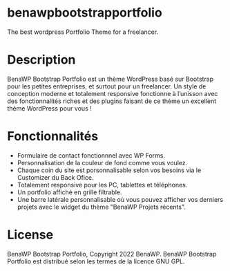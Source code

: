 # benawpbootstrapportfolio
The best wordpress Portfolio Theme for a freelancer.

# Description 

BenaWP Bootstrap Portfolio est un thème WordPress basé sur Bootstrap pour les petites entreprises, et surtout pour un freelancer. Un style de conception moderne et totalement responsive fonctionne à l’unisson avec des fonctionnalités riches et des plugins faisant de ce thème un excellent thème WordPress pour vous !

# Fonctionnalités
- Formulaire de contact fonctionnnel avec WP Forms.
- Personnalisation de la couleur de fond comme vous voulez.
- Chaque coin du site est porsonnalisable selon vos besoins via le Customizer du Back Ofice.
- Totalement responsive pour les PC, tablettes et téléphones.
- Un portfolio affiché en grille filtrable.
- Une barre latérale personnalisable où vous pouvez afficher vos derniers projets avec le widget du thème "BenaWP Projets récents".

# License
BenaWP Bootstrap Portfolio, Copyright 2022 BenaWP.
BenaWP Bootstrap Portfolio est distribué selon les termes de la licence GNU GPL.
